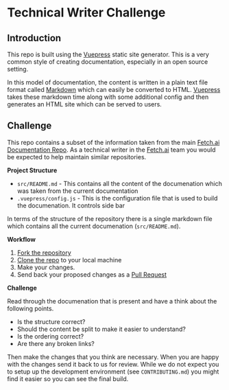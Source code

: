 # Technical Writer Challenge

## Introduction

This repo is built using the [Vuepress](https://vuepress.vuejs.org/) static site generator. This
is a very common style of creating documentation, especially in an open source setting.

In this model of documentation, the content is written in a plain text file format called [Markdown](https://daringfireball.net/projects/markdown/) which can easily be converted to
HTML. [Vuepress](https://vuepress.vuejs.org/) takes these markdown time along with some
additional config and then generates an HTML site which can be served to users.

## Challenge

This repo contains a subset of the information taken from the main [Fetch.ai Documentation Repo](https://github.com/fetchai/docs). As a technical writer in the [Fetch.ai](https://fetch.ai) team
you would be expected to help maintain similar repositories.

**Project Structure**

* `src/README.md` - This contains all the content of the documenation which was taken from the current documentation
* `.vuepress/config.js` - This is the configuration file that is used to build the documenation. It controls side bar

In terms of the structure of the repository there is a single markdown file which contains all the current documenation (`src/README.md`).

**Workflow**

1. [Fork the repository](https://docs.github.com/en/get-started/quickstart/fork-a-repo)
2. [Clone the repo](https://docs.github.com/en/repositories/creating-and-managing-repositories/cloning-a-repository) to your local machine
3. Make your changes.
4. Send back your proposed changes as a [Pull Request](https://docs.github.com/en/github/collaborating-with-pull-requests/proposing-changes-to-your-work-with-pull-requests/about-pull-requests)


**Challenge**

Read through the documenation that is present and have a think about the following points.

* Is the structure correct?
* Should the content be split to make it easier to understand?
* Is the ordering correct?
* Are there any broken links?

Then make the changes that you think are necessary. When you are happy with the changes send it back to us for review. While we do not expect you to setup up the development environment (see `CONTRIBUTING.md`) you might find it easier so you can see the final build.
